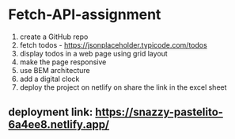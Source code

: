 # Fetch-API-assignment
1. create a GitHub repo
2. fetch todos - https://jsonplaceholder.typicode.com/todos 
3. display todos in a web page using grid layout
4. make the page responsive
5. use BEM architecture
6. add a digital clock
7. deploy the project on netlify on share the link in the excel sheet
   
## deployment link: https://snazzy-pastelito-6a4ee8.netlify.app/
